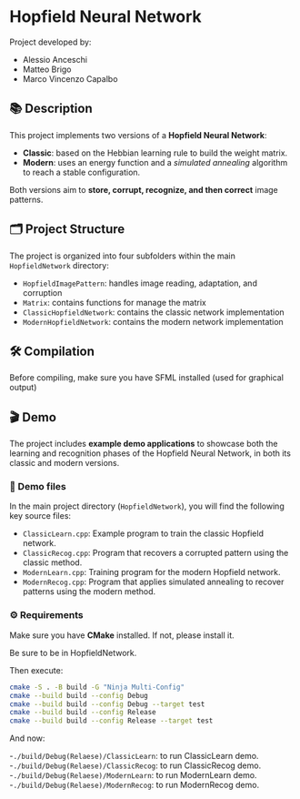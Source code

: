# Hopfield Neural Network

Project developed by:
- Alessio Anceschi  
- Matteo Brigo  
- Marco Vincenzo Capalbo  

## 📚 Description

This project implements two versions of a **Hopfield Neural Network**:

- **Classic**: based on the Hebbian learning rule to build the weight matrix.
- **Modern**: uses an energy function and a *simulated annealing* algorithm to reach a stable configuration.

Both versions aim to **store, corrupt, recognize, and then correct** image patterns.

## 🗂️ Project Structure

The project is organized into four subfolders within the main `HopfieldNetwork` directory:

- `HopfieldImagePattern`: handles image reading, adaptation, and corruption  
- `Matrix`: contains functions for manage the matrix  
- `ClassicHopfieldNetwork`: contains the classic network implementation  
- `ModernHopfieldNetwork`: contains the modern network implementation


## 🛠️ Compilation

Before compiling, make sure you have SFML installed (used for graphical output)


## 🎬 Demo

The project includes **example demo applications** to showcase both the learning and recognition phases of the Hopfield Neural Network, in both its classic and modern versions.

### 📁 Demo files

In the main project directory (`HopfieldNetwork`), you will find the following key source files:

- `ClassicLearn.cpp`: Example program to train the classic Hopfield network.
- `ClassicRecog.cpp`: Program that recovers a corrupted pattern using the classic method.
- `ModernLearn.cpp`: Training program for the modern Hopfield network.
- `ModernRecog.cpp`: Program that applies simulated annealing to recover patterns using the modern method.

### ⚙️ Requirements

Make sure you have **CMake** installed. If not, please install it.

Be sure to be in HopfieldNetwork.

Then execute:
```bash
cmake -S . -B build -G "Ninja Multi-Config"
cmake --build build --config Debug
cmake --build build --config Debug --target test
cmake --build build --config Release
cmake --build build --config Release --target test
```

And now:

-`./build/Debug(Relaese)/ClassicLearn`: to run ClassicLearn demo.   
-`./build/Debug(Relaese)/ClassicRecog`: to run ClassicRecog demo.  
-`./build/Debug(Relaese)/ModernLearn`: to run ModernLearn demo.  
-`./build/Debug(Relaese)/ModernRecog`: to run ModernRecog demo.  




